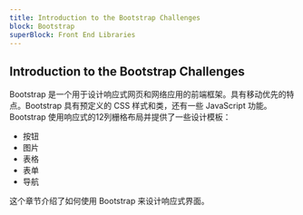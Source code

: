 ```yaml
---
title: Introduction to the Bootstrap Challenges
block: Bootstrap
superBlock: Front End Libraries
---
```

## Introduction to the Bootstrap Challenges

Bootstrap 是一个用于设计响应式网页和网络应用的前端框架。具有移动优先的特点。Bootstrap 具有预定义的 CSS 样式和类，还有一些 JavaScript 功能。Bootstrap 使用响应式的12列栅格布局并提供了一些设计模板：

* 按钮
* 图片
* 表格
* 表单
* 导航

这个章节介绍了如何使用 Bootstrap 来设计响应式界面。

